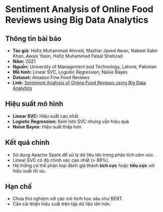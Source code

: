 
# Sentiment Analysis of Online Food Reviews using Big Data Analytics

## Thông tin bài báo
- **Tác giả:** Hafiz Muhammad Ahmed, Mazhar Javed Awan, Nabeel Sabir Khan, Awais Yasin, Hafiz Muhammad Faisal Shehzad
- **Năm:** 2021
- **Nguồn:** University of Management and Technology, Lahore, Pakistan
- **Mô hình:** Linear SVC, Logistic Regression, Naïve Bayes
- **Dataset:** Amazon Fine Food Reviews
- **Link:** [Sentiment Analysis of Online Food Reviews using Big Data Analytics](https://papers.ssrn.com/sol3/papers.cfm?abstract_id=3827110)

## Hiệu suất mô hình
- **Linear SVC:** Hiệu suất cao nhất
- **Logistic Regression:** Kém hơn SVC nhưng vẫn hiệu quả
- **Naïve Bayes:** Hiệu suất thấp hơn

## Kết quả chính
- Sử dụng Apache Spark để xử lý dữ liệu lớn trong phân tích cảm xúc.
- Linear SVC có độ chính xác cao nhất (> 88%).
- Hệ thống có thể phân loại đánh giá thành **tích cực** hoặc **tiêu cực** với hiệu suất tối ưu.

## Hạn chế
- Chưa thử nghiệm với các mô hình học sâu như BERT.
- Cần cải thiện hiệu suất trên tập dữ liệu lớn hơn.

